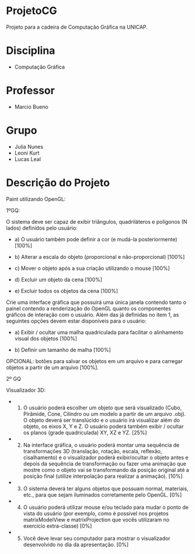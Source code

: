﻿# ProjetoCG
Projeto para a cadeira de Computação Gráfica na UNICAP. 

# Disciplina

- Computação Gráfica

# Professor

- Marcio Bueno

# Grupo

- Julia Nunes
- Leoni Kurt
- Lucas Leal

# Descrição do Projeto

Paint utilizando OpenGL:

1ºGQ:

O sistema deve ser capaz de exibir triângulos, quadriláteros e polígonos (N lados) definidos pelo usuário:

- a) O usuário também pode definir a cor (e mudá-la posteriormente) [100%]

- b) Alterar a escala do objeto (proporcional e não-proporcional) [100%]

- c) Mover o objeto após a sua criação utilizando o mouse [100%]

- d) Excluir um objeto da cena [100%]

- e) Excluir todos os objetos da cena [100%]

Crie uma interface gráfica que possuirá uma única janela contendo tanto o painel contendo a renderização
do OpenGL quanto os componentes gráficos de interação com o usuário. Além das já definidas no item 1,
as seguintes opções devem estar disponíveis para o usuário:


- a) Exibir / ocultar uma malha quadriculada para facilitar o alinhamento visual dos objetos [100%]

- b) Definir um tamanho de malha [100%]


OPCIONAL: botões para salvar os objetos em um arquivo e para carregar objetos a partir de um arquivo [100%]. 

2º GQ

Visualizador 3D:
  
- 1) O usuário poderá escolher um objeto que será visualizado (Cubo, Pirâmide, Cone, Cilindro ou um modelo a
partir de um arquivo .obj). O objeto deverá ser translúcido e o usuário irá visualizar além do objeto, os eixos
X, Y e Z. O usuário poderá também exibir / ocultar os planos (grade quadriculada) XY, XZ e YZ. [25%]

- 2) Na interface gráfica, o usuário poderá montar uma sequência de transformações 3D (translação, rotação,
escala, reflexão, cisalhamento) e o visualizador poderá exibir/ocultar o objeto antes e depois da sequência
de transformação ou fazer uma animação que mostre como o objeto vai se transformando da posição
original até a posição final (utilize interpolação para realizar a animação). [10%]

- 3) O sistema deverá ter alguns objetos que possuam normal, materiais, etc., para que sejam iluminados
corretamente pelo OpenGL. [0%]

- 4) O usuário poderá utilizar mouse e/ou teclado para mudar o ponto de vista do usuário (por exemplo, como é
possível nos projetos matrixModelView e matrixProjection que vocês utilizaram no exercício extra-classe) [0%]

- 5) Você deve levar seu computador para mostrar o visualizador desenvolvido no dia da apresentação. [0%]

